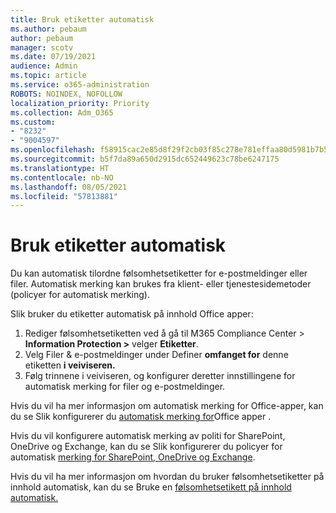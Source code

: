 ```yaml
---
title: Bruk etiketter automatisk
ms.author: pebaum
author: pebaum
manager: scotv
ms.date: 07/19/2021
audience: Admin
ms.topic: article
ms.service: o365-administration
ROBOTS: NOINDEX, NOFOLLOW
localization_priority: Priority
ms.collection: Adm_O365
ms.custom:
- "8232"
- "9004597"
ms.openlocfilehash: f58915cac2e85d8f29f2cb03f85c278e781effaa80d5981b7b5b68170094fc9d
ms.sourcegitcommit: b5f7da89a650d2915dc652449623c78be6247175
ms.translationtype: HT
ms.contentlocale: nb-NO
ms.lasthandoff: 08/05/2021
ms.locfileid: "57813881"
---
```

# <a name="auto-apply-labeling"></a>Bruk etiketter automatisk

Du kan automatisk tilordne følsomhetsetiketter for e-postmeldinger eller filer. Automatisk merking kan brukes fra klient- eller tjenestesidemetoder (policyer for automatisk merking).

Slik bruker du etiketter automatisk på innhold Office apper: 

1. Rediger følsomhetsetiketten ved å gå til M365 Compliance Center > **Information Protection >** velger **Etiketter**. 
1. Velg Filer & e-postmeldinger under Definer **omfanget for** denne etiketten **i veiviseren.** 
1. Følg trinnene i veiviseren, og konfigurer deretter innstillingene for automatisk merking for filer og e-postmeldinger. 

Hvis du vil ha mer informasjon om automatisk merking for Office-apper, kan du se Slik konfigurerer du [automatisk merking for](/microsoft-365/compliance/apply-sensitivity-label-automatically#how-to-configure-auto-labeling-for-office-apps)Office apper .

Hvis du vil konfigurere automatisk merking av politi for SharePoint, OneDrive og Exchange, kan du se Slik konfigurerer du policyer for automatisk [merking for SharePoint, OneDrive og Exchange](https://go.microsoft.com/fwlink/?linkid=2148841).

Hvis du vil ha mer informasjon om hvordan du bruker følsomhetsetiketter på innhold automatisk, kan du se Bruke en [følsomhetsetikett på innhold automatisk.](/microsoft-365/compliance/apply-sensitivity-label-automatically)